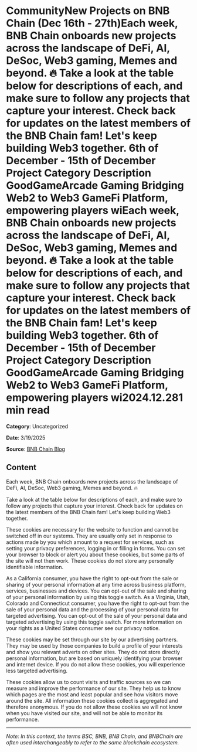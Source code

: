 # CommunityNew Projects on BNB Chain (Dec 16th - 27th)Each week, BNB Chain onboards new projects across the landscape of DeFi, AI, DeSoc, Web3 gaming, Memes and beyond. 🔥 Take a look at the table below for descriptions of each, and make sure to follow any projects that capture your interest. Check back for updates on the latest members of the BNB Chain fam! Let's keep building Web3 together. 6th of December - 15th of December Project Category Description GoodGameArcade Gaming Bridging Web2 to Web3 GameFi Platform, empowering players wiEach week, BNB Chain onboards new projects across the landscape of DeFi, AI, DeSoc, Web3 gaming, Memes and beyond. 🔥 Take a look at the table below for descriptions of each, and make sure to follow any projects that capture your interest. Check back for updates on the latest members of the BNB Chain fam! Let's keep building Web3 together. 6th of December - 15th of December Project Category Description GoodGameArcade Gaming Bridging Web2 to Web3 GameFi Platform, empowering players wi2024.12.281 min read

**Category**: Uncategorized

**Date**: 3/19/2025

**Source**: [BNB Chain Blog](https://www.bnbchain.org/en/blog/new-projects-on-bnb-chain-dec-16th-27th)

## Content

Each week, BNB Chain onboards new projects across the landscape of DeFi, AI, DeSoc, Web3 gaming, Memes and beyond. 🔥

Take a look at the table below for descriptions of each, and make sure to follow any projects that capture your interest. Check back for updates on the latest members of the BNB Chain fam! Let's keep building Web3 together.

These cookies are necessary for the website to function and cannot be switched off in our systems. They are usually only set in response to actions made by you which amount to a request for services, such as setting your privacy preferences, logging in or filling in forms. You can set your browser to block or alert you about these cookies, but some parts of the site will not then work. These cookies do not store any personally identifiable information.

As a California consumer, you have the right to opt-out from the sale or sharing of your personal information at any time across business platform, services, businesses and devices. You can opt-out of the sale and sharing of your personal information by using this toggle switch. As a Virginia, Utah, Colorado and Connecticut consumer, you have the right to opt-out from the sale of your personal data and the processing of your personal data for targeted advertising. You can opt-out of the sale of your personal data and targeted advertising by using this toggle switch. For more information on your rights as a United States consumer see our privacy notice.

These cookies may be set through our site by our advertising partners. They may be used by those companies to build a profile of your interests and show you relevant adverts on other sites. They do not store directly personal information, but are based on uniquely identifying your browser and internet device. If you do not allow these cookies, you will experience less targeted advertising.

These cookies allow us to count visits and traffic sources so we can measure and improve the performance of our site. They help us to know which pages are the most and least popular and see how visitors move around the site. All information these cookies collect is aggregated and therefore anonymous. If you do not allow these cookies we will not know when you have visited our site, and will not be able to monitor its performance.



---

*Note: In this context, the terms BSC, BNB, BNB Chain, and BNBChain are often used interchangeably to refer to the same blockchain ecosystem.*
